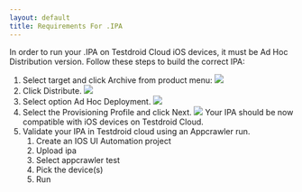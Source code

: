 ```yaml
---
layout: default
title: Requirements For .IPA
---
```


In order to run your .IPA on Testdroid Cloud iOS devices, it must be Ad Hoc Distribution version. Follow these steps to build the correct IPA:

1. Select target and click Archive from product menu:
    ![]({{site.baseurl}}/assets/ipa-requirements-archive.png)
1. Click Distribute.
    ![]({{site.baseurl}}/assets/ipa-requirements-distribute.png)
1. Select option Ad Hoc Deployment.
    ![]({{site.baseurl}}/assets/ipa-requirements-adhoc-deployment.png)
1. Select the Provisioning Profile and click Next.
    ![]({{site.baseurl}}/assets/ipa-requirements-provisioning-profile.png)
   Your IPA should be now compatible with iOS devices on Testdroid Cloud.  
1. Validate your IPA in Testdroid cloud using an Appcrawler run.
   1. Create an IOS UI Automation project
   1. Upload ipa
   1. Select appcrawler test
   1. Pick the device(s)
   1.  Run